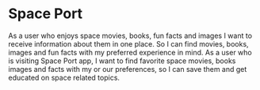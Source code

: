 # Space Port

As a user who enjoys space movies, books, fun facts and images I want to receive information about them in one place. So I can find movies, books, images and fun facts with my preferred experience in mind.
As a user who is visiting Space Port app, I want to find favorite space movies, books images and facts with my or our preferences, so I can save them and get educated on space related topics.